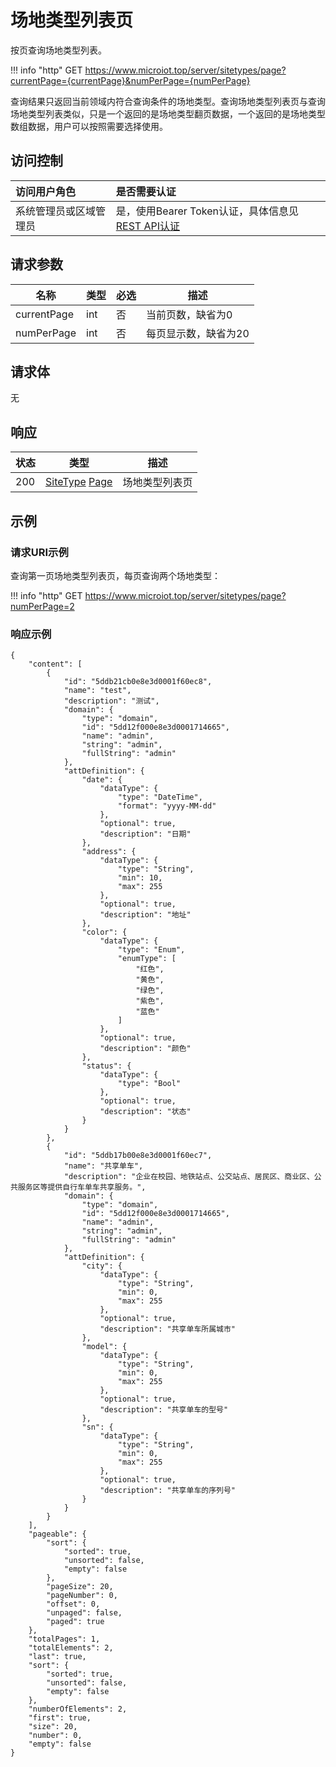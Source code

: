 # 场地类型列表页

按页查询场地类型列表。

!!! info "http"
    GET https://www.microiot.top/server/sitetypes/page?currentPage={currentPage}&numPerPage={numPerPage}

查询结果只返回当前领域内符合查询条件的场地类型。查询场地类型列表页与查询场地类型列表类似，只是一个返回的是场地类型翻页数据，一个返回的是场地类型数组数据，用户可以按照需要选择使用。

## 访问控制

| 访问用户角色           | 是否需要认证                                 |
| :--------------------- | :------------------------------------------- |
| 系统管理员或区域管理员 | 是，使用Bearer Token认证，具体信息见[REST API认证](../api.md) |

## 请求参数

| 名称        | 类型 | 必选 | 描述                 |
| ----------- | ---- | ---- | -------------------- |
| currentPage | int  | 否   | 当前页数，缺省为0    |
| numPerPage  | int  | 否   | 每页显示数，缺省为20 |

## 请求体

无

## 响应

| 状态 | 类型                                                         | 描述           |
| ---- | ------------------------------------------------------------ | -------------- |
| 200  | [SiteType](addsitetype.md#sitetype) [Page](../../datatype/page#page) | 场地类型列表页 |



## 示例

### 请求URI示例

查询第一页场地类型列表页，每页查询两个场地类型：

!!! info "http"
    GET https://www.microiot.top/server/sitetypes/page?numPerPage=2


### 响应示例

``` mmJSON
{
    "content": [
        {
            "id": "5ddb21cb0e8e3d0001f60ec8",
            "name": "test",
            "description": "测试",
            "domain": {
                "type": "domain",
                "id": "5dd12f000e8e3d0001714665",
                "name": "admin",
                "string": "admin",
                "fullString": "admin"
            },
            "attDefinition": {
                "date": {
                    "dataType": {
                        "type": "DateTime",
                        "format": "yyyy-MM-dd"
                    },
                    "optional": true,
                    "description": "日期"
                },
                "address": {
                    "dataType": {
                        "type": "String",
                        "min": 10,
                        "max": 255
                    },
                    "optional": true,
                    "description": "地址"
                },
                "color": {
                    "dataType": {
                        "type": "Enum",
                        "enumType": [
                            "红色",
                            "黄色",
                            "绿色",
                            "紫色",
                            "蓝色"
                        ]
                    },
                    "optional": true,
                    "description": "颜色"
                },
                "status": {
                    "dataType": {
                        "type": "Bool"
                    },
                    "optional": true,
                    "description": "状态"
                }
            }
        },
        {
            "id": "5ddb17b00e8e3d0001f60ec7",
            "name": "共享单车",
            "description": "企业在校园、地铁站点、公交站点、居民区、商业区、公共服务区等提供自行车单车共享服务。",
            "domain": {
                "type": "domain",
                "id": "5dd12f000e8e3d0001714665",
                "name": "admin",
                "string": "admin",
                "fullString": "admin"
            },
            "attDefinition": {
                "city": {
                    "dataType": {
                        "type": "String",
                        "min": 0,
                        "max": 255
                    },
                    "optional": true,
                    "description": "共享单车所属城市"
                },
                "model": {
                    "dataType": {
                        "type": "String",
                        "min": 0,
                        "max": 255
                    },
                    "optional": true,
                    "description": "共享单车的型号"
                },
                "sn": {
                    "dataType": {
                        "type": "String",
                        "min": 0,
                        "max": 255
                    },
                    "optional": true,
                    "description": "共享单车的序列号"
                }
            }
        }
    ],
    "pageable": {
        "sort": {
            "sorted": true,
            "unsorted": false,
            "empty": false
        },
        "pageSize": 20,
        "pageNumber": 0,
        "offset": 0,
        "unpaged": false,
        "paged": true
    },
    "totalPages": 1,
    "totalElements": 2,
    "last": true,
    "sort": {
        "sorted": true,
        "unsorted": false,
        "empty": false
    },
    "numberOfElements": 2,
    "first": true,
    "size": 20,
    "number": 0,
    "empty": false
}
```
